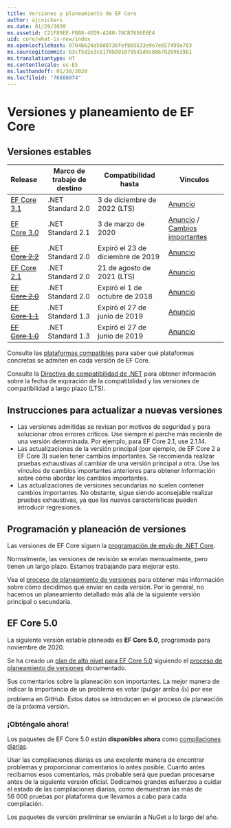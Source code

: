```yaml
---
title: Versiones y planeamiento de EF Core
author: ajcvickers
ms.date: 01/29/2020
ms.assetid: C21F89EE-FB08-4ED9-A2A0-76CB7656E6E4
uid: core/what-is-new/index
ms.openlocfilehash: 0704b624a50d0736fefbb5633e9e7e657499a703
ms.sourcegitcommit: b3cf5d2e3cb170b9916795d1d8c88678269639b1
ms.translationtype: HT
ms.contentlocale: es-ES
ms.lasthandoff: 01/30/2020
ms.locfileid: "76888074"
---
```

# <a name="ef-core-releases-and-planning"></a>Versiones y planeamiento de EF Core

## <a name="stable-releases"></a>Versiones estables

| Release | Marco de trabajo de destino | Compatibilidad hasta | Vínculos
|:--------|------------------|-----------------|------
| [EF Core 3.1](https://www.nuget.org/packages/Microsoft.EntityFrameworkCore/3.1.1) | .NET Standard 2.0 | 3 de diciembre de 2022 (LTS) | [Anuncio](https://devblogs.microsoft.com/dotnet/announcing-entity-framework-core-3-1-and-entity-framework-6-4/)
| [EF Core 3.0](https://www.nuget.org/packages/Microsoft.EntityFrameworkCore/3.0.1) | .NET Standard 2.1 | 3 de marzo de 2020 | [Anuncio](https://devblogs.microsoft.com/dotnet/announcing-ef-core-3-0-and-ef-6-3-general-availability/) / [Cambios importantes](ef-core-3.0/breaking-changes.md)
| ~~[EF Core 2.2](https://www.nuget.org/packages/Microsoft.EntityFrameworkCore/2.2.6)~~ | .NET Standard 2.0 | Expiró el 23 de diciembre de 2019 | [Anuncio](https://devblogs.microsoft.com/dotnet/announcing-entity-framework-core-2-2/)
| [EF Core 2.1](https://www.nuget.org/packages/Microsoft.EntityFrameworkCore/2.1.14) | .NET Standard 2.0 | 21 de agosto de 2021 (LTS) | [Anuncio](https://devblogs.microsoft.com/dotnet/announcing-entity-framework-core-2-1/)
| ~~[EF Core 2.0](https://www.nuget.org/packages/Microsoft.EntityFrameworkCore/2.0.3)~~ | .NET Standard 2.0 | Expiró el 1 de octubre de 2018 | [Anuncio](https://devblogs.microsoft.com/dotnet/announcing-entity-framework-core-2-0/)
| ~~[EF Core 1.1](https://www.nuget.org/packages/Microsoft.EntityFrameworkCore/1.1.6)~~ | .NET Standard 1.3 | Expiró el 27 de junio de 2019 | [Anuncio](https://devblogs.microsoft.com/dotnet/announcing-entity-framework-core-1-1/)
| ~~[EF Core 1.0](https://www.nuget.org/packages/Microsoft.EntityFrameworkCore/1.0.6)~~ | .NET Standard 1.3 | Expiró el 27 de junio de 2019 | [Anuncio](https://devblogs.microsoft.com/dotnet/entity-framework-core-1-0-0-available/)

Consulte las [plataformas compatibles](../platforms/index.md) para saber qué plataformas concretas se admiten en cada versión de EF Core.

Consulte la [Directiva de compatibilidad de .NET](https://dotnet.microsoft.com/platform/support/policy/dotnet-core) para obtener información sobre la fecha de expiración de la compatibilidad y las versiones de compatibilidad a largo plazo (LTS).

## <a name="guidance-on-updating-to-new-releases"></a>Instrucciones para actualizar a nuevas versiones

* Las versiones admitidas se revisan por motivos de seguridad y para solucionar otros errores críticos. Use siempre el parche más reciente de una versión determinada. Por ejemplo, para EF Core 2.1, use 2.1.14.
* Las actualizaciones de la versión principal (por ejemplo, de EF Core 2 a EF Core 3) suelen tener cambios importantes. Se recomienda realizar pruebas exhaustivas al cambiar de una versión principal a otra. Use los vínculos de cambios importantes anteriores para obtener información sobre cómo abordar los cambios importantes.
* Las actualizaciones de versiones secundarias no suelen contener cambios importantes. No obstante, sigue siendo aconsejable realizar pruebas exhaustivas, ya que las nuevas características pueden introducir regresiones.

## <a name="release-planning-and-schedules"></a>Programación y planeación de versiones

Las versiones de EF Core siguen la [programación de envío de .NET Core](https://github.com/dotnet/core/blob/master/roadmap.md).

Normalmente, las versiones de revisión se envían mensualmente, pero tienen un largo plazo.
Estamos trabajando para mejorar esto.

Vea el [proceso de planeamiento de versiones](release-planning.md) para obtener más información sobre cómo decidimos qué enviar en cada versión.
Por lo general, no hacemos un planeamiento detallado más allá de la siguiente versión principal o secundaria.

## <a name="ef-core-50"></a>EF Core 5.0

La siguiente versión estable planeada es **EF Core 5.0**, programada para noviembre de 2020.

Se ha creado un [plan de alto nivel para EF Core 5.0](ef-core-5.0/plan.md) siguiendo el [proceso de planeamiento de versiones](release-planning.md) documentado.

Sus comentarios sobre la planeación son importantes.
La mejor manera de indicar la importancia de un problema es votar (pulgar arriba 👍) por ese problema en GitHub.
Estos datos se introducen en el proceso de planeación de la próxima versión.

### <a name="get-it-now"></a>¡Obténgalo ahora!

Los paquetes de EF Core 5.0 están **disponibles ahora** como [compilaciones diarias](https://github.com/aspnet/AspNetCore/blob/master/docs/DailyBuilds.md). 

Usar las compilaciones diarias es una excelente manera de encontrar problemas y proporcionar comentarios lo antes posible.
Cuanto antes recibamos esos comentarios, más probable será que puedan procesarse antes de la siguiente versión oficial.
Dedicamos grandes esfuerzos a cuidar el estado de las compilaciones diarias, como demuestran las más de 56 000 pruebas por plataforma que llevamos a cabo para cada compilación.

Los paquetes de versión preliminar se enviarán a NuGet a lo largo del año.
